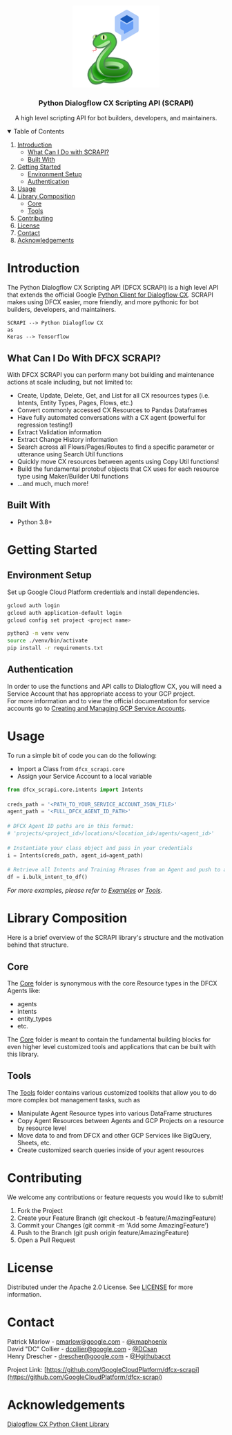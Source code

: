 <!-- PROJECT LOGO -->
<div align="center">
    <img src="images/logo.png" alt="Scrappy, the SCRAPI mascot!" width="200">

  <h3 align="center">Python Dialogflow CX Scripting API (SCRAPI)</h3>
  <p align="center">
    A high level scripting API for bot builders, developers, and maintainers.<br>
  </p>
</div>

<!-- TABLE OF CONTENTS -->
<details open="open">
  <summary>Table of Contents</summary>
  <ol>
    <li>
      <a href="#introduction">Introduction</a>
      <ul>
        <li><a href="#what-can-i-do-with-dfcx-scrapi">What Can I Do with SCRAPI?</a></li>
        <li><a href="#built-with">Built With</a></li>
      </ul>
    </li>
    <li>
      <a href="#getting-started">Getting Started</a>
      <ul>
        <li><a href="#environment-setup">Environment Setup</a></li>
        <li><a href="#authentication">Authentication</a></li>
      </ul>
    </li>
    <li><a href="#usage">Usage</a>
    <li>
      <a href="#library-composition">Library Composition</a>
      <ul>
        <li><a href="#core">Core</a></li>
        <li><a href="#tools">Tools</a></li>
      </ul>
    </li>
    <li><a href="#contributing">Contributing</a></li>
    <li><a href="#license">License</a></li>
    <li><a href="#contact">Contact</a></li>
    <li><a href="#acknowledgements">Acknowledgements</a></li>
  </ol>
</details>

<!-- INTRODUCTION -->
# Introduction

The Python Dialogflow CX Scripting API (DFCX SCRAPI) is a high level API that extends the official Google [Python Client for Dialogflow CX](https://github.com/googleapis/python-dialogflow-cx). SCRAPI makes using DFCX easier, more friendly, and more pythonic for bot builders, developers, and maintainers.

```
SCRAPI --> Python Dialogflow CX
as
Keras --> Tensorflow
```

## What Can I Do With DFCX SCRAPI?
With DFCX SCRAPI you can perform many bot building and maintenance actions at scale including, but not limited to:
- Create, Update, Delete, Get, and List for all CX resources types (i.e. Intents, Entity Types, Pages, Flows, etc.)
- Convert commonly accessed CX Resources to Pandas Dataframes
- Have fully automated conversations with a CX agent (powerful for regression testing!)
- Extract Validation information
- Extract Change History information
- Search across all Flows/Pages/Routes to find a specific parameter or utterance using Search Util functions
- Quickly move CX resources between agents using Copy Util functions!
- Build the fundamental protobuf objects that CX uses for each resource type using Maker/Builder Util functions
- ...and much, much more!

## Built With
* Python 3.8+

<!-- GETTING STARTED -->
# Getting Started
## Environment Setup
Set up Google Cloud Platform credentials and install dependencies.
```sh
gcloud auth login
gcloud auth application-default login
gcloud config set project <project name>
```
```sh
python3 -m venv venv
source ./venv/bin/activate
pip install -r requirements.txt
```

## Authentication  
In order to use the functions and API calls to Dialogflow CX, you will need a Service Account that has appropriate access to your GCP project.  
For more information and to view the official documentation for service accounts go to [Creating and Managing GCP Service Accounts](https://cloud.google.com/iam/docs/creating-managing-service-accounts).

<!-- USAGE EXAMPLES -->
# Usage
To run a simple bit of code you can do the following:
- Import a Class from `dfcx_scrapi.core`
- Assign your Service Account to a local variable

```python
from dfcx_scrapi.core.intents import Intents

creds_path = '<PATH_TO_YOUR_SERVICE_ACCOUNT_JSON_FILE>'
agent_path = '<FULL_DFCX_AGENT_ID_PATH>'

# DFCX Agent ID paths are in this format:
# 'projects/<project_id>/locations/<location_id>/agents/<agent_id>'

# Instantiate your class object and pass in your credentials
i = Intents(creds_path, agent_id=agent_path)

# Retrieve all Intents and Training Phrases from an Agent and push to a Pandas DataFrame
df = i.bulk_intent_to_df()
```

_For more examples, please refer to [Examples](/examples) or [Tools](/src/dfcx_scrapi/tools)._

# Library Composition
Here is a brief overview of the SCRAPI library's structure and the motivation behind that structure.

## Core  
The [Core](/src/dfcx_scrapi/core) folder is synonymous with the core Resource types in the DFCX Agents like:
- agents
- intents
- entity_types
- etc.

The [Core](/src/dfcx_scrapi/core) folder is meant to contain the fundamental building blocks for even higher level customized tools and applications that can be built with this library.

## Tools
The [Tools](/src/dfcx_scrapi/tools) folder contains various customized toolkits that allow you to do more complex bot management tasks, such as
- Manipulate Agent Resource types into various DataFrame structures
- Copy Agent Resources between Agents and GCP Projects on a resource by resource level
- Move data to and from DFCX and other GCP Services like BigQuery, Sheets, etc.
- Create customized search queries inside of your agent resources

<!-- CONTRIBUTING -->
# Contributing
We welcome any contributions or feature requests you would like to submit!

1. Fork the Project
2. Create your Feature Branch (git checkout -b feature/AmazingFeature)
3. Commit your Changes (git commit -m 'Add some AmazingFeature')
4. Push to the Branch (git push origin feature/AmazingFeature)
5. Open a Pull Request

<!-- LICENSE -->
# License
Distributed under the Apache 2.0 License. See [LICENSE](LICENSE.txt) for more information.

<!-- CONTACT -->
# Contact
Patrick Marlow - pmarlow@google.com  - [@kmaphoenix](https://github.com/kmaphoenix)  
David "DC" Collier - dcollier@google.com  - [@DCsan](https://github.com/dcsan)  
Henry Drescher - drescher@google.com  - [@Hgithubacct](https://github.com/Hgithubacct)  

Project Link: [https://github.com/GoogleCloudPlatform/dfcx-scrapi](https://github.com/GoogleCloudPlatform/dfcx-scrapi)

<!-- ACKNOWLEDGEMENTS -->
# Acknowledgements
[Dialogflow CX Python Client Library](https://github.com/googleapis/python-dialogflow-cx)



<!-- MARKDOWN LINKS & IMAGES -->
<!-- https://www.markdownguide.org/basic-syntax/#reference-style-links -->
